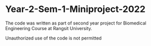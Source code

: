 # Year-2-Sem-1-Miniproject-2022

The code was written as part of second year project for Biomedical Engineering Course at Rangsit University. 

Unauthorized use  of the code is not permitted
